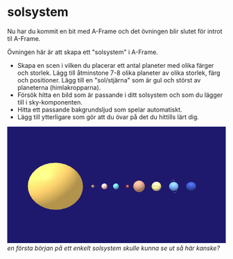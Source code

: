 # solsystem

Nu har du kommit en bit med A-Frame och det övningen blir slutet för introt til A-Frame.

Övningen här är att skapa ett "solsystem" i A-Frame. 

- Skapa en scen i vilken du placerar ett antal planeter med olika färger och storlek.
Lägg till åtminstone 7-8 olika planeter av olika storlek, färg och positioner. Lägg till en "sol/stjärna" som är gul och störst av planeterna (himlakropparna).
- Försök hitta en bild som är passande i ditt solsystem och som du lägger till i sky-komponenten.
- Hitta ett passande bakgrundsljud som spelar automatiskt.
- Lägg till ytterligare som gör att du övar på det du hittills lärt dig.






![solsystem](https://github.com/mattische/aframe-intro/blob/77ac0cf15dac19ab102dcc30665c85c0ce037a82/0%20-%20start/solar.png)
*en första början på ett enkelt solsystem skulle kunna se ut så här kanske?*
